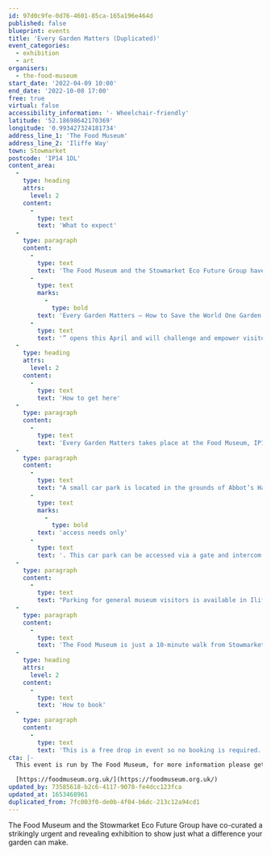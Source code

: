 ```yaml
---
id: 97d0c9fe-0d76-4601-85ca-165a196e464d
published: false
blueprint: events
title: 'Every Garden Matters (Duplicated)'
event_categories:
  - exhibition
  - art
organisers:
  - the-food-museum
start_date: '2022-04-09 10:00'
end_date: '2022-10-08 17:00'
free: true
virtual: false
accessibility_information: '- Wheelchair-friendly'
latitude: '52.18698642170369'
longitude: '0.993427324181734'
address_line_1: 'The Food Museum'
address_line_2: 'Iliffe Way'
town: Stowmarket
postcode: 'IP14 1DL'
content_area:
  -
    type: heading
    attrs:
      level: 2
    content:
      -
        type: text
        text: 'What to expect'
  -
    type: paragraph
    content:
      -
        type: text
        text: 'The Food Museum and the Stowmarket Eco Future Group have co-curated a strikingly urgent and revealing exhibition to show just what a difference your garden can make: both to the ecological health of your local area, and the planet. “'
      -
        type: text
        marks:
          -
            type: bold
        text: 'Every Garden Matters – How to Save the World One Garden at a Time'
      -
        type: text
        text: '” opens this April and will challenge and empower visitors to make effective and sustainable use of their green spaces.'
  -
    type: heading
    attrs:
      level: 2
    content:
      -
        type: text
        text: 'How to get here'
  -
    type: paragraph
    content:
      -
        type: text
        text: 'Every Garden Matters takes place at the Food Museum, IP14 1DL.'
  -
    type: paragraph
    content:
      -
        type: text
        text: "A small car park is located in the grounds of Abbot’s Hall for visitors with\_"
      -
        type: text
        marks:
          -
            type: bold
        text: 'access needs only'
      -
        type: text
        text: '. This car park can be accessed via a gate and intercom next to the shop.'
  -
    type: paragraph
    content:
      -
        type: text
        text: "Parking for general museum visitors is available in Iliffe Way car park.\_ Please park in the part labelled ‘museum car park’ as this is long stay. Parking for the entire day is £2.50."
  -
    type: paragraph
    content:
      -
        type: text
        text: 'The Food Museum is just a 10-minute walk from Stowmarket Train Station, with regular services to Stowmarket from London and Norwich.'
  -
    type: heading
    attrs:
      level: 2
    content:
      -
        type: text
        text: 'How to book'
  -
    type: paragraph
    content:
      -
        type: text
        text: 'This is a free drop in event so no booking is required.'
cta: |-
  This event is run by The Food Museum, for more information please get in touch via:

  [https://foodmuseum.org.uk/](https://foodmuseum.org.uk/)
updated_by: 73585618-b2c6-4117-9078-fe4dcc123fca
updated_at: 1653468961
duplicated_from: 7fc003f0-de0b-4f04-b6dc-213c12a94cd1
---
```

The Food Museum and the Stowmarket Eco Future Group have co-curated a strikingly urgent and revealing exhibition to show just what a difference your garden can make.